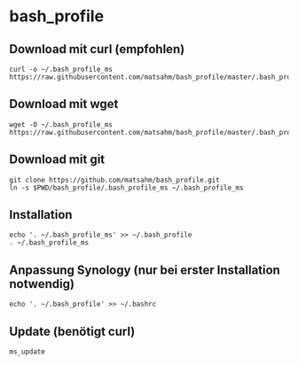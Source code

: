 # bash_profile

## Download mit curl (empfohlen)
```
curl -o ~/.bash_profile_ms https://raw.githubusercontent.com/matsahm/bash_profile/master/.bash_profile_ms
```  

## Download mit wget
```
wget -O ~/.bash_profile_ms https://raw.githubusercontent.com/matsahm/bash_profile/master/.bash_profile_ms
```  

## Download mit git
```
git clone https://github.com/matsahm/bash_profile.git
ln -s $PWD/bash_profile/.bash_profile_ms ~/.bash_profile_ms
```

## Installation
```
echo '. ~/.bash_profile_ms' >> ~/.bash_profile
. ~/.bash_profile_ms
```

## Anpassung Synology (nur bei erster Installation notwendig)
```
echo '. ~/.bash_profile' >> ~/.bashrc
```  

## Update (benötigt curl)
```
ms_update
```  
